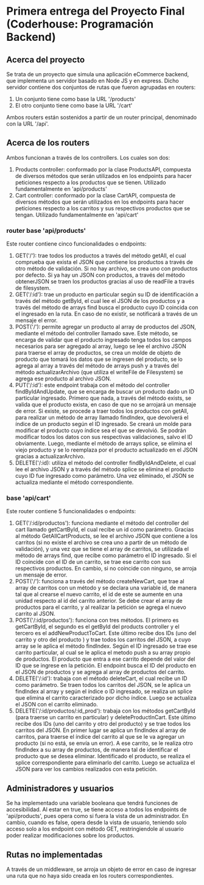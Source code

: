 # Primera entrega del Proyecto Final (Coderhouse: Programación Backend)

## Acerca del proyecto

Se trata de un proyecto que simula una aplicación eCommerce backend, que implementa un servidor basado en Node JS y en express. Dicho servidor contiene dos conjuntos de rutas que fueron agrupadas en routers:

1. Un conjunto tiene como base la URL '/products'
2. El otro conjunto tiene como base la URL '/cart'

Ambos routers están sostenidos a partir de un router principal, denominado con la URL '/api'.

## Acerca de los routers

Ambos funcionan a través de los controllers. Los cuales son dos:

1. Products controller: conformado por la clase ProductsAPI, compuesta de diversos métodos que serán utilizados en los endpoints para hacer peticiones respecto a los productos que se tienen. Utilizado fundamentalmente en 'api/products'
2. Cart controller: conformado por la clase CartAPI, compuesta de diversos métodos que serán utilizados en los endpoints para hacer peticiones respecto a los carritos y sus respectivos productos que se tengan. Utilizado fundamentalmente en 'api/cart'

### router base 'api/products'

Este router contiene cinco funcionalidades o endpoints:

1. GET('/'): trae todos los productos a través del método getAll, el cual comprueba que exista el JSON que contiene los productos a través de otro método de validación. Si no hay archivo, se crea uno con productos por defecto. Si ya hay un JSON con productos, a través del método obtenerJSON se traen los productos gracias al uso de readFile a través de filesystem.
2. GET('/:id'): trae un producto en particular según su ID de identificación a través del método getById, el cual lee el JSON de los productos y a través del método de arrays find busca el producto cuyo ID coincida con el ingresado en la ruta. En caso de no existir, se notificará a través de un mensaje el error. 
3. POST('/'): permite agregar un producto al array de productos del JSON, mediante el método del controller llamado save. Este método, se encarga de validar que el producto ingresado tenga todos los campos necesarios para ser agregado al array, luego se lee el archivo JSON para traerse el array de productos, se crea un molde de objeto de producto que tomará los datos que se ingresen del producto, se lo agrega al array a través del método de arrays push y a través del método actualizarArchivo (que utiliza el writeFile de Filesystem) se agrega ese producto al archivo JSON.
4. PUT('/:id'): este endpoint trabaja con el método del controller findByIdAndUpdate, que se encarga de buscar un producto dado un ID particular ingresado. Primero que nada, a través del método exists, se valida que el producto exista, en caso de que no se arrojará un mensaje de error. Si existe, se procede a traer todos los productos con getAll, para realizar un método de array llamado findIndex, que devolverá el índice de un producto según el ID ingresado. Se creará un molde para modificar el producto cuyo índice sea el que se devolvió. Se podrán modificar todos los datos con sus respectivas validaciones, salvo el ID obviamente. Luego, mediante el método de arrays splice, se elimina el viejo producto y se lo reemplaza por el producto actualizado en el JSON gracias a actualizarArchivo.
5. DELETE('/:id): utiliza el método del controller findByIdAndDelete, el cual lee el archivo JSON y a través del método splice se elimina el producto cuyo ID fue ingresado como parámetro. Una vez eliminado, el JSON se actualiza mediante el método correspondiente. 

### base 'api/cart'

Este router contiene 5 funcionalidades o endpoints:

1. GET('/:id/productos'): funciona mediante el método del controller del cart llamado getCartById, el cual recibe un id como parámetro. Gracias al método GetAllCartProducts, se lee el archivo JSON que contiene a los carritos (si no existe el archivo se crea uno a partir de un método de validación), y una vez que se tiene el array de carritos, se utilizada el método de arrays find, que recibe como parámetro el ID ingresado. Si el  ID coincide con el ID de un carrito, se trae ese carrito con sus respectivos productos. En cambio, si no coincide con ninguno, se arroja un mensaje de error. 
2. POST('/'): funciona a través del método createNewCart, que trae al array de carritos con un método y se declara una variable id, de manera tal que al crearse el nuevo carrito, el id de este se aumente en una unidad respecto al id del carrito anterior. Se debe crear el array de productos para el carrito, y al realizar la petición se agrega el nuevo carrito al JSON.
3. POST('/:id/productos'): funciona con tres métodos. El primero es getCartById, el segundo es el getById del products controller y el tercero es el addNewProductToCart. Este último recibe dos IDs (uno del carrito y otro del producto ) y trae todos los carritos del JSON, a cuyo array se le aplica el método findIndex. Según el ID ingresado se trae ese carrito particular, al cual se le aplica el metodo push a su array propio de productos. El producto que entra a ese carrito depende del valor del ID que se ingrese en la petición. El endpoint busca el ID del producto en el JSON de productos y se agrega al array de productos del carrito.
4. DELETE('/:id'): trabaja con el método deleteCart, el cual recibe un ID como parámetro. Se traen todos los carritos del JSON, se le aplica un findIndex al array y según el índice o ID ingresado, se realiza un splice que elimina el carrito caracterizado por dicho índice. Luego se actualiza el JSON con el carrito eliminado.
5. DELETE('/:id/productos/:id_prod'): trabaja con los métodos getCartById (para traerse un carrito en particular) y deleteProductInCart. Este último recibe dos IDs (uno del carrito y otro del producto) y se trae todos los carritos del JSON. En primer lugar se aplica un findIndex al array de carritos, para traerse el índice del carrito al que se le va agregar un producto (si no está, se envía un error). A ese carrito, se le realiza otro findIndex a su array de productos, de manera tal de identificar el producto que se desea eliminar. Identificado el producto, se realiza el splice correspondiente para eliminarlo del carrito. Luego se actualiza el JSON para ver los cambios realizados con esta petición. 

## Administradores y usuarios

Se ha implementado una variable booleana que tendrá funciones de accesibilidad. Al estar en true, se tiene acceso a todos los endpoints de 'api/products', pues opera como si fuera la vista de un administrador. En cambio, cuando es false, opera desde la vista de usuario, teniendo solo acceso solo a los endpoint con método GET, restringiendole al usuario poder realizar modificaciones sobre los productos. 

## Rutas no implementadas

A través de un middleware, se arroja un objeto de error en caso de ingresar una ruta que no haya sido creada en los routers correspondientes. 